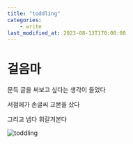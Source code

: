 ```yaml
---
title: "toddling"
categories:
    - write
last_modified_at: 2023-08-13T170:00:00
---
```


# 걸음마

문득 글을 써보고 싶다는 생각이 들었다

서점에가 손글씨 교본을 샀다

그리고 냅다 휘갈겨본다

![toddling](./20230813_151003_HDR.jpg)
